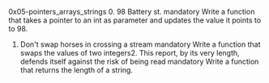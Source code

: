 0x05-pointers_arrays_strings
0. 98 Battery st.
mandatory
Write a function that takes a pointer to an int as parameter and updates the value it points to to 98.
1. Don't swap horses in crossing a stream
mandatory
Write a function that swaps the values of two integers2. This report, by its very length, defends itself against the risk of being read
mandatory
Write a function that returns the length of a string.
